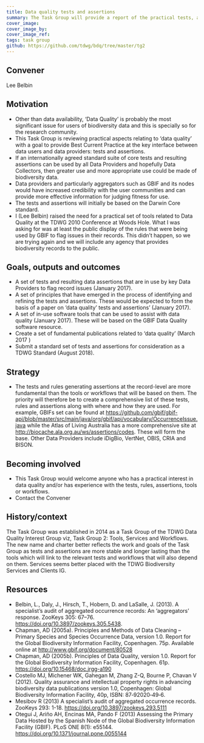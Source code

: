 ```yaml
---
title: Data quality tests and assertions
summary: The Task Group will provide a report of the practical tests, assertions, principles, software and key references associated with assessing data quality of biodiversity  records. This should provide a basis, along with the other Data Quality Task Groups of a standard approach to data quality that should be used by all agencies providing biodiversity-related data.
cover_image: 
cover_image_by: 
cover_image_ref: 
tags: task group
github: https://github.com/tdwg/bdq/tree/master/tg2
---
```


## Convener

Lee Belbin

## Motivation

* Other than data availability, ‘Data Quality’ is probably the most significant issue for users of biodiversity data and this is specially so for the research community.
* This Task Group is reviewing practical aspects relating to ‘data quality’ with a goal to provide Best Current Practice at the key interface between data users and data providers: tests and assertions.
* If an internationally agreed standard suite of core tests and resulting assertions can be used by all Data Providers and hopefully Data Collectors, then greater use and more appropriate use could be made of biodiversity data. 
* Data providers and particularly aggregators such as GBIF and its nodes would have increased credibility with the user communities and can provide more effective information for judging fitness for use.
* The tests and assertions will initially be based on the Darwin Core standard.
* I (Lee Belbin) raised the need for a practical set of tools related to Data Quality at the TDWG 2010 Conference at Woods Hole. What I was asking for was at least the public display of the rules that were being used by GBIF to flag issues in their records. This didn’t happen, so we are trying again and we will include any agency that provides biodiversity records to the public.

## Goals, outputs and outcomes

* A set of tests and resulting data assertions that are in use by key Data Providers to flag record issues (January 2017).
* A set of principles that have emerged in the process of identifying and refining the tests and assertions. These would be expected to form the basis of a paper on ‘data quality’ tests and assertions’ (January 2017).
* A set of in-use software tools that can be used to assist with data quality (January 2017). These will be based on the GBIF Data Quality software resource.
* Create a set of fundamental publications related to ‘data quality’ (March  2017 )
* Submit a standard set of tests and assertions for consideration as a TDWG Standard (August 2018).

## Strategy

* The tests and rules generating assertions at the record-level are more fundamental than the tools or workflows that will be based on them. The priority will therefore be to create a comprehensive list of these tests, rules and assertions along with where and how they are used. For example, GBIFs set can be found at <https://github.com/gbif/gbif-api/blob/master/src/main/java/org/gbif/api/vocabulary/OccurrenceIssue.java> while the Atlas of Living Australia has a more comprehensive site at <http://biocache.ala.org.au/ws/assertions/codes>. These will form the base. Other Data Providers include iDigBio, VertNet, OBIS, CRIA and BISON.

## Becoming involved

* This Task Group would welcome anyone who has a practical interest in data quality and/or has experience with the tests, rules, assertions, tools or workflows.
* Contact the Convener

## History/context

The Task Group was established in 2014 as a Task Group of the TDWG Data Quality Interest Group viz, Task Group 2: Tools, Services and Workflows. The new name and charter better reflects the work and goals of the Task Group as tests and assertions are more stable and longer lasting than the tools which will link to the relevant tests and workflows that will also depend on them. Services seems better placed with the TDWG Biodiversity Services and Clients IG.

## Resources

* Belbin, L., Daly, J., Hirsch, T., Hobern, D. and LaSalle, J. (2013). A specialist’s audit of aggregated occurrence records: An ‘aggregators’ response. ZooKeys 305: 67–76. <https://doi.org/10.3897/zookeys.305.5438>.
* Chapman, AD (2005a). Principles and Methods of Data Cleaning – Primary Species and Species Occurrence Data, version 1.0. Report for the Global Biodiversity Information Facility, Copenhagen. 75p. Available online at <http://www.gbif.org/document/80528>
* Chapman, AD (2005b). Principles of Data Quality, version 1.0. Report for the Global Biodiversity Information Facility, Copenhagen. 61p. <https://doi.org/10.15468/doc.jrgg-a190>
* Costello MJ, Michener WK, Gahegan M, Zhang Z-Q, Bourne P, Chavan V (2012). Quality assurance and intellectual property rights in advancing biodiversity data publications version 1.0, Copenhagen: Global Biodiversity Information Facility, 40p, ISBN: 87‐92020‐49‐6.
* Mesibov R (2013) A specialist’s audit of aggregated occurrence records. ZooKeys 293: 1-18. <https://doi.org/10.3897/zookeys.293.5111>
* Otegui J, Ariño AH, Encinas MA, Pando F (2013) Assessing the Primary Data Hosted by the Spanish Node of the Global Biodiversity Information Facility (GBIF). PLoS ONE 8(1): e55144. <https://doi.org/10.1371/journal.pone.0055144>
